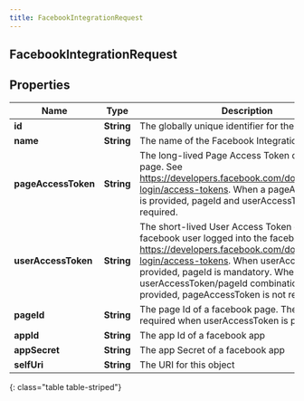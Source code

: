 ```yaml
---
title: FacebookIntegrationRequest
---
```

## FacebookIntegrationRequest


## Properties

| Name | Type | Description | Notes |
| ------------ | ------------- | ------------- | ------------- |
| **id** | **String** | The globally unique identifier for the object. |  [optional] |
| **name** | **String** | The name of the Facebook Integration |  |
| **pageAccessToken** | **String** | The long-lived Page Access Token of a facebook page.  See https://developers.facebook.com/docs/facebook-login/access-tokens.  When a pageAccessToken is provided, pageId and userAccessToken are not required. |  [optional] |
| **userAccessToken** | **String** | The short-lived User Access Token of the facebook user logged into the facebook app.  See https://developers.facebook.com/docs/facebook-login/access-tokens.  When userAccessToken is provided, pageId is mandatory.  When userAccessToken/pageId combination is provided, pageAccessToken is not required. |  [optional] |
| **pageId** | **String** | The page Id of a facebook page. The pageId is required when userAccessToken is provided. |  [optional] |
| **appId** | **String** | The app Id of a facebook app |  |
| **appSecret** | **String** | The app Secret of a facebook app |  [optional] |
| **selfUri** | **String** | The URI for this object |  [optional] |
{: class="table table-striped"}



